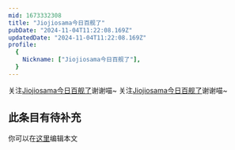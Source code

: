 ```yaml
---
mid: 1673332308
title: "Jiojiosama今日百舰了"
pubDate: "2024-11-04T11:22:08.169Z"
updatedDate: "2024-11-04T11:22:08.169Z"
profile:
  {
    Nickname: ["Jiojiosama今日百舰了"],
  }
---
```


关注[Jiojiosama今日百舰了](https://space.bilibili.com/1673332308)谢谢喵~ 关注[Jiojiosama今日百舰了](https://space.bilibili.com/1673332308)谢谢喵~

## 此条目有待补充
你可以在[这里](https://github.com/Yuhanawa/VTuber.ICU-Content/edit/master/v/Jiojiosama今日百舰了/index.md)编辑本文
